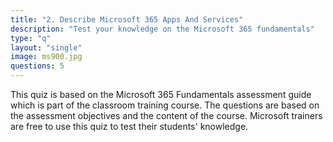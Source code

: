 ```yaml
---
title: "2. Describe Microsoft 365 Apps And Services"
description: "Test your knowledge on the Microsoft 365 fundamentals"
type: "q"
layout: "single"
image: ms900.jpg
questions: 5
---
```

This quiz is based on the Microsoft 365 Fundamentals assessment guide which is part of the classroom training course. The questions are based on the assessment objectives and the content of the course. Microsoft trainers are free to use this quiz to test their students' knowledge.
